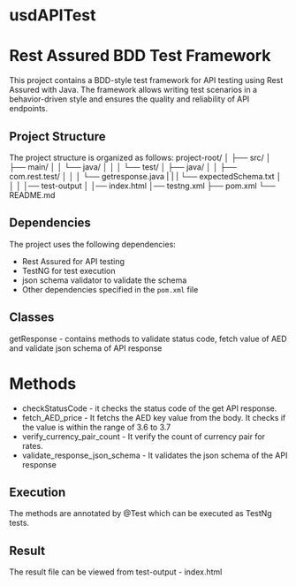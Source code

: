 # usdAPITest
# Rest Assured BDD Test Framework

This project contains a BDD-style test framework for API testing using Rest Assured with Java. The framework allows writing test scenarios in a behavior-driven style and ensures the quality and reliability of API endpoints.

## Project Structure

The project structure is organized as follows:
project-root/
│
├── src/
│ ├── main/
│ │ └── java/
│ │
│ └── test/
│ ├── java/
│ │ ├── com.rest.test/
│ │ │ └── getresponse.java
| | | └── expectedSchema.txt
│ │ │
│── test-output
│ │── index.html 
│── testng.xml
├── pom.xml
└── README.md

## Dependencies

The project uses the following dependencies:
- Rest Assured for API testing
- TestNG for test execution
- json schema validator to validate the schema
- Other dependencies specified in the `pom.xml` file

## Classes
getResponse - contains methods to validate status code, fetch value of AED and validate json schema of API response

# Methods
- checkStatusCode - it checks the status code of the get API response.
- fetch_AED_price - It fetchs the AED key value from the body. It checks if the value is within the range of 3.6 to 3.7
- verify_currency_pair_count - It verify the count of currency pair for rates.
- validate_response_json_schema - It validates the json schema of the API response

## Execution
The methods are annotated by @Test which can be executed as TestNg tests. 

## Result
The result file can be viewed from test-output - index.html
